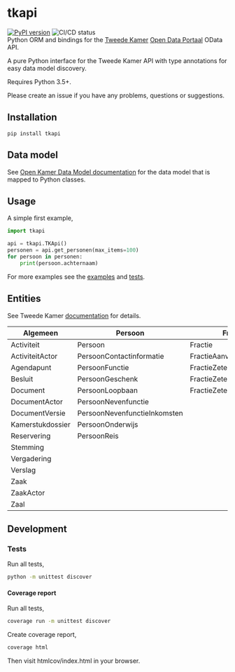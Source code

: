 # tkapi
[![PyPI version](https://badge.fury.io/py/tkapi.svg)](https://badge.fury.io/py/tkapi) ![CI/CD status](https://github.com/openkamer/tkapi/actions/workflows/main.yml/badge.svg)  
Python ORM and bindings for the [Tweede Kamer](https://tweedekamer.nl) [Open Data Portaal](https://opendata.tweedekamer.nl) OData API.

A pure Python interface for the Tweede Kamer API with type annotations for easy data model discovery.

Requires Python 3.5+.

Please create an issue if you have any problems, questions or suggestions.

## Installation
```
pip install tkapi
```

## Data model
See [Open Kamer Data Model documentation](https://opendata.tweedekamer.nl/documentatie/informatiemodel) for the data model that is mapped to Python classes.

## Usage
A simple first example,
```python
import tkapi

api = tkapi.TKApi()
personen = api.get_personen(max_items=100)
for persoon in personen:
    print(persoon.achternaam)
```

For more examples see the [examples](./examples) and [tests](./tests).

## Entities

See Tweede Kamer [documentation](https://opendata.tweedekamer.nl/documentatie/informatiemodel-20) for details.

| Algemeen                    | Persoon                       | Fractie                  | Commissie                       |
|-----------------------------|-------------------------------|--------------------------|---------------------------------|
| Activiteit                  | Persoon                       | Fractie                  | Commissie                       |
| ActiviteitActor             | PersoonContactinformatie      | FractieAanvullendGegeven | CommissieContactinformatie      |
| Agendapunt                  | PersoonFunctie                | FractieZetel             | CommissieZetel                  |
| Besluit                     | PersoonGeschenk               | FractieZetelPersoon      | CommissieZetelVastPersoon       |
| Document                    | PersoonLoopbaan               | FractieZetelVacature     | CommissieZetelVastVacature      |
| DocumentActor               | PersoonNevenfunctie           |                          | CommissieZetelVervangerPersoon  |
| DocumentVersie              | PersoonNevenfunctieInkomsten  |                          | CommissieZetelVervangerVacature |
| Kamerstukdossier            | PersoonOnderwijs              |                          |                                 |
| Reservering                 | PersoonReis                   |                          |                                 |
| Stemming                    |                               |                          |                                 |
| Vergadering                 |                               |                          |                                 |
| Verslag                     |                               |                          |                                 |
| Zaak                        |                               |                          |                                 |
| ZaakActor                   |                               |                          |                                 |
| Zaal                        |                               |                          |                                 |

## Development

### Tests

Run all tests,
```bash
python -m unittest discover
```

#### Coverage report

Run all tests,
```bash
coverage run -m unittest discover
```

Create coverage report,
```bash
coverage html
```
Then visit htmlcov/index.html in your browser.
